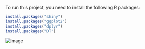 To run this project, you need to install the following R packages:

```r
install.packages("shiny")  
install.packages("ggplot2")  
install.packages("dplyr")  
install.packages("DT")
```
![image](https://github.com/user-attachments/assets/924cb74c-2f40-4acb-afd4-da9891c062b0)
